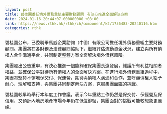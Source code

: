 ```yaml
---
layout: post
title: 碧桂園委任境外債務重組主要財務顧問　有決心推進全面解決方案
date: 2024-01-16 20:44:07.000000000 +08:00
link: https://news.rthk.hk/rthk/ch/component/k2/1736483-20240116.htm
categories: rthk
---
```


碧桂園公布，已委聘畢馬威企業諮詢（中國）有限公司擔任境外債務重組主要財務顧問。集團將在各財務及法律顧問協助下，繼續評估流動資金狀況，建立與所有債權人合作溝通平台，共同制定整體方案全面解決境外債務風險。

集團發出公告重申，有決心推進一個能夠確保集團長遠發展，維護所有利益相關者權益，並確保公平對待所有債權人的全面解決方案。在進行境外債務重組過程中，集團將堅持不懈地保交付、保運營，期待與債權人溝通和合作，並呼籲債權人給予耐心、理解和支持，與集團共同制定解決方案，克服集團面臨的挑戰。

碧桂園較早時舉行本年度工作會議，表示今年重點工作仍然是保交付、保經營及保信用，又預計內地房地產市場今年仍在低位徘徊，集團面對的挑戰可能較想象更嚴峻。
